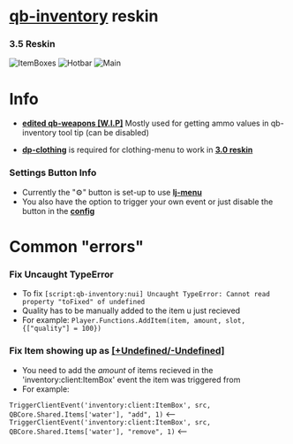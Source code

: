 # **[qb-inventory](https://github.com/qbcore-framework/qb-inventory)** reskin 

### 3.5 Reskin
![ItemBoxes](https://i.imgur.com/BlUvpQi.png)
![Hotbar](https://i.imgur.com/oi5Vaw3.png)
![Main](https://i.imgur.com/umPO1Zb.png)


# Info
- **[edited qb-weapons [W.I.P]](https://github.com/dojwun/qb-weapons)**  Mostly used for getting ammo values in qb-inventory tool tip (can be disabled)

- **[dp-clothing](https://github.com/andristum/dpclothing)** is required for clothing-menu to work in **[3.0 reskin](https://i.imgur.com/ZA393yr.png)**


### Settings Button Info
- Currently the "⚙️" button is set-up to use **[lj-menu](https://github.com/loljoshie/lj-menu)**
- You also have the option to trigger your own event or just disable the button in the **[config](https://i.imgur.com/Zp1yszj.png)**

# Common "errors"
### Fix Uncaught TypeError 
- To fix 
```[script:qb-inventory:nui] Uncaught TypeError: Cannot read property "toFixed" of undefined```
- Quality has to be manually added to the item u just recieved 
- For example: ```Player.Functions.AddItem(item, amount, slot, {["quality"] = 100})```

### Fix Item showing up as **[[+Undefined/-Undefined]](https://i.imgur.com/kHXFzWN.png)**
- You need to add the *amount* of items recieved in the 'inventory:client:ItemBox' event the item was triggered from 
- For example:

```TriggerClientEvent('inventory:client:ItemBox', src, QBCore.Shared.Items['water'], "add", 1)``` <--
```TriggerClientEvent('inventory:client:ItemBox', src, QBCore.Shared.Items['water'], "remove", 1)``` <--




